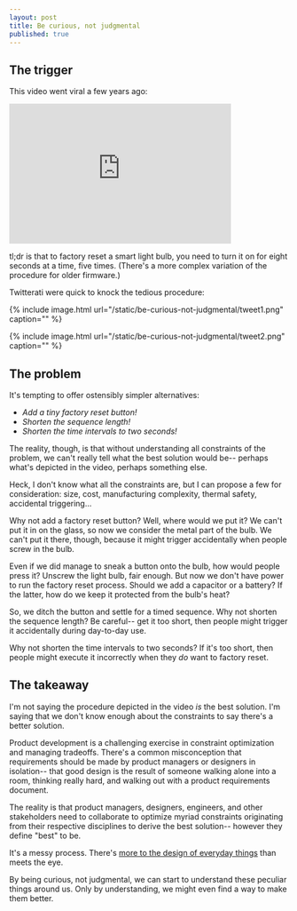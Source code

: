```yaml
---
layout: post
title: Be curious, not judgmental
published: true
---
```


## The trigger

This video went viral a few years ago:

<iframe width="400" height="252" src="https://www.youtube.com/embed/1BB6wj6RyKo" title="YouTube video player" frameborder="0" allow="accelerometer; autoplay; clipboard-write; encrypted-media; gyroscope; picture-in-picture" allowfullscreen></iframe>

tl;dr is that to factory reset a smart light bulb, you need to turn it on for eight seconds at a time, five times. (There's a more complex variation of the procedure for older firmware.)

Twitterati were quick to knock the tedious procedure:

{% include image.html url="/static/be-curious-not-judgmental/tweet1.png" caption="" %}

{% include image.html url="/static/be-curious-not-judgmental/tweet2.png" caption="" %}

## The problem

It's tempting to offer ostensibly simpler alternatives:
- _Add a tiny factory reset button!_
- _Shorten the sequence length!_
- _Shorten the time intervals to two seconds!_

The reality, though, is that without understanding all constraints of the problem, we can't really tell what the best solution would be-- perhaps what's depicted in the video, perhaps something else.

Heck, I don't know what all the constraints are, but I can propose a few for consideration: size, cost, manufacturing complexity, thermal safety, accidental triggering...

Why not add a factory reset button? Well, where would we put it? We can't put it in on the glass, so now we consider the metal part of the bulb. We can't put it there, though, because it might trigger accidentally when people screw in the bulb. 

Even if we did manage to sneak a button onto the bulb, how would people press it? Unscrew the light bulb, fair enough. But now we don't have power to run the factory reset process. Should we add a capacitor or a battery? If the latter, how do we keep it protected from the bulb's heat?

So, we ditch the button and settle for a timed sequence. Why not shorten the sequence length? Be careful-- get it too short, then people might trigger it accidentally during day-to-day use.

Why not shorten the time intervals to two seconds? If it's too short, then people might execute it incorrectly when they _do_ want to factory reset.

## The takeaway

I'm not saying the procedure depicted in the video _is_ the best solution. I'm saying that we don't know enough about the constraints to say there's a better solution.

Product development is a challenging exercise in constraint optimization and managing tradeoffs. There's a common misconception that requirements should be made by product managers or designers in isolation-- that good design is the result of someone walking alone into a room, thinking really hard, and walking out with a product requirements document.

The reality is that product managers, designers, engineers, and other stakeholders need to collaborate to optimize myriad constraints originating from their respective disciplines to derive the best solution-- however they define "best" to be.

It's a messy process. There's [more to the design of everyday things](https://xkcd.com/1741/) than meets the eye.

By being curious, not judgmental, we can start to understand these peculiar things around us. Only by understanding, we might even find a way to make them better.